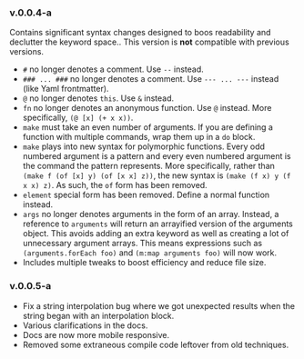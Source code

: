 ### v.0.0.4-a

Contains significant syntax changes designed to boos readability and declutter the keyword space.. This version is **not** compatible with previous versions.

- `#` no longer denotes a comment. Use `--` instead.
- `### ... ###` no longer denotes a comment. Use `--- ... ---` instead (like Yaml frontmatter).
- `@` no longer denotes `this`. Use `&` instead.
- `fn` no longer denotes an anonymous function. Use `@` instead. More specifically, `(@ [x] (+ x x))`.
- `make` must take an even number of arguments. If you are defining a function with multiple commands, wrap them up in a `do` block.
- `make` plays into new syntax for polymorphic functions. Every odd numbered argument is a pattern and every even numbered argument is the command the pattern represents. More specifically, rather than `(make f (of [x] y) (of [x x] z))`, the new syntax is `(make (f x) y (f x x) z)`. As such, the `of` form has been removed.
- `element` special form has been removed. Define a normal function instead.
- `args` no longer denotes arguments in the form of an array. Instead, a reference to `arguments` will return an arrayified version of the arguments object. This avoids adding an extra keyword as well as creating a lot of unnecessary argument arrays. This means expressions such as `(arguments.forEach foo)` and `(m:map arguments foo)` will now work.
- Includes multiple tweaks to boost efficiency and reduce file size.

### v.0.0.5-a

- Fix a string interpolation bug where we got unexpected results when the string began with an interpolation block.
- Various clarifications in the docs.
- Docs are now more mobile responsive.
- Removed some extraneous compile code leftover from old techniques.

